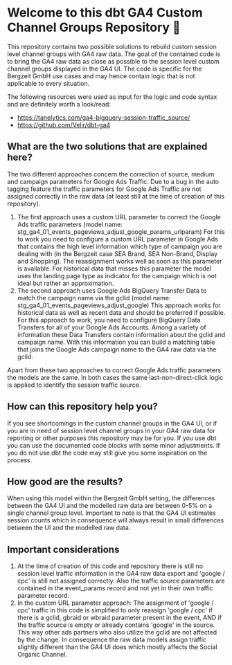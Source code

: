 # Welcome to this dbt GA4 Custom Channel Groups Repository :wave:

This repository contains two possible solutions to rebuild custom session level channel groups with GA4 raw data.
The goal of the contained code is to bring the GA4 raw data as close as possible to the session level custom channel groups displayed in the GA4 UI.
The code is specific for the Bergzeit GmbH use cases and may hence contain logic that is not applicable to every situation.

The following resources were used as input for the logic and code syntax and are definitely worth a look/read:
- https://tanelytics.com/ga4-bigquery-session-traffic_source/
- https://github.com/Velir/dbt-ga4

## What are the two solutions that are explained here?
The two different approaches concern the correction of source, medium and campaign parameters for Google Ads Traffic. Due to a bug in the auto tagging feature the traffic parameters for Google Ads Traffic are not assigned correctly in the raw data (at least still at the time of creation of this repository).
1. The first approach uses a custom URL parameter to correct the Google Ads traffic parameters (model name: stg_ga4_01_events_pageviews_adjust_google_params_urlparam)
For this to work you need to configure a custom URL parameter in Google Ads that contains the high level information which type of campaign you are dealing with (in the Bergzeit case SEA Brand, SEA Non-Brand, Display and Shopping). The reassignment works well as soon as this parameter is available. For historical data that misses this parameter the model uses the landing page type as indicator for the campaign which is not ideal but rather an approximation.
2. The second approach uses Google Ads BigQuery Transfer Data to match the campaign name via the gclid (model name: stg_ga4_01_events_pageviews_adjust_google)
This approach works for historical data as well as recent data and should be preferred if possible. For this approach to work, you need to configure BigQuery Data Transfers for all of your Google Ads Accounts. Among a variety of information these Data Transfers contain information about the gclid and campaign name. With this information you can build a matching table that joins the Google Ads campaign name to the GA4 raw data via the gclid.

Apart from these two approaches to correct Google Ads traffic parameters the models are the same. In both cases the same last-non-direct-click logic is applied to identify the session traffic source.

## How can this repository help you?
If you see shortcomings in the custom channel groups in the GA4 UI, or if you are in need of session level channel groups in your GA4 raw data for reporting or other purposes this repository may be for you.
If you use dbt you can use the documented code blocks with some minor adjustments. If you do not use dbt the code may still give you some inspiration on the process.

## How good are the results?
When using this model within the Bergzeit GmbH setting, the differences between the GA4 UI and the modelled raw data are between 0-5% on a single channel group level. Important to note is that the GA4 UI estimates session counts which in consequence will always result in small differences between the UI and the modelled raw data.

## Important considerations
1. At the time of creation of this code and repository there is still no session level traffic information in the GA4 raw data export and 'google / cpc' is still not assigned correctly. Also the traffic source parameters are contained in the event_params record and not yet in their own traffic parameter record.
2. In the custom URL parameter approach: The assignment of 'google / cpc' traffic in this code is simplified to only reassign 'google / cpc' if there is a gclid, gbraid or wbraid parameter present in the event, AND if the traffic source is empty or already contains 'google' in the source. This way other ads partners who also utilize the gclid are not affected by the change. In consequence the raw data models assign traffic slightly different than the GA4 UI does which mostly affects the Social Organic Channel.
